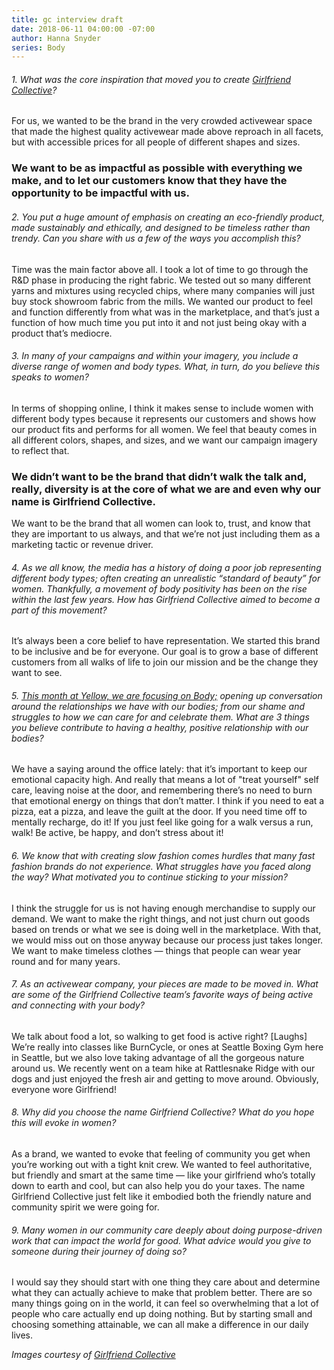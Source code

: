 ```yaml
---
title: gc interview draft
date: 2018-06-11 04:00:00 -07:00
author: Hanna Snyder
series: Body
---
```




###### 1. What was the core inspiration that moved you to create [Girlfriend Collective](https://www.girlfriend.com/)?

For us, we wanted to be the brand in the very crowded activewear space that made the highest quality activewear made above reproach in all facets, but with accessible prices for all people of different shapes and sizes. 

### We want to be as impactful as possible with everything we make, and to let our customers know that they have the opportunity to be impactful with us. 

###### 2. You put a huge amount of emphasis on creating an eco-friendly product, made sustainably and ethically, and designed to be timeless rather than trendy. Can you share with us a few of the ways you accomplish this?

Time was the main factor above all. I took a lot of time to go through the R&D phase in producing the right fabric. We tested out so many different yarns and mixtures using recycled chips, where many companies will just buy stock showroom fabric from the mills. We wanted our product to feel and function differently from what was in the marketplace, and that’s just a function of how much time you put into it and not just being okay with a product that’s mediocre. 

###### 3. In many of your campaigns and within your imagery, you include a diverse range of women and body types. What, in turn, do you believe this speaks to women?

In terms of shopping online, I think it makes sense to include women with different body types because it represents our customers and shows how our product fits and performs for all women. We feel that beauty comes in all different colors, shapes, and sizes, and we want our campaign imagery to reflect that. 

### We didn’t want to be the brand that didn’t walk the talk and, really, diversity is at the core of what we are and even why our name is Girlfriend Collective. 

We want to be the brand that all women can look to, trust, and know that they are important to us always, and that we’re not just including them as a marketing tactic or revenue driver.

###### 4. As we all know, the media has a history of doing a poor job representing different body types; often creating an unrealistic “standard of beauty” for women. Thankfully, a movement of body positivity has been on the rise within the last few years. How has Girlfriend Collective aimed to become a part of this movement?

It’s always been a core belief to have representation. We started this brand to be inclusive and be for everyone. Our goal is to grow a base of different customers from all walks of life to join our mission and be the change they want to see. 

###### 5. [This month at Yellow, we are focusing on Body;](https://yellowco.co/blog/2018/06/04/you-are-essential-create-body-positive-culture/) opening up conversation around the relationships we have with our bodies; from our shame and struggles to how we can care for and celebrate them. What are 3 things you believe contribute to having a healthy, positive relationship with our bodies?

We have a saying around the office lately: that it’s important to keep our emotional capacity high. And really that means a lot of "treat yourself" self care, leaving noise at the door, and remembering there’s no need to burn that emotional energy on things that don’t matter. I think if you need to eat a pizza, eat a pizza, and leave the guilt at the door. If you need time off to mentally recharge, do it! If you just feel like going for a walk versus a run, walk! Be active, be happy, and don’t stress about it!

###### 6. We know that with creating slow fashion comes hurdles that many fast fashion brands do not experience. What struggles have you faced along the way? What motivated you to continue sticking to your mission?

I think the struggle for us is not having enough merchandise to supply our demand. We want to make the right things, and not just churn out goods based on trends or what we see is doing well in the marketplace. With that, we would miss out on those anyway because our process just takes longer. We want to make timeless clothes — things that people can wear year round and for many years. 

###### 7. As an activewear company, your pieces are made to be moved in. What are some of the Girlfriend Collective team’s favorite ways of being active and connecting with your body?

We talk about food a lot, so walking to get food is active right? [Laughs] We’re really into classes like BurnCycle, or ones at Seattle Boxing Gym here in Seattle, but we also love taking advantage of all the gorgeous nature around us. We recently went on a team hike at Rattlesnake Ridge with our dogs and just enjoyed the fresh air and getting to move around. Obviously, everyone wore Girlfriend!

###### 8. Why did you choose the name Girlfriend Collective? What do you hope this will evoke in women?

As a brand, we wanted to evoke that feeling of community you get when you’re working out with a tight knit crew. We wanted to feel authoritative, but friendly and smart at the same time — like your girlfriend who’s totally down to earth and cool, but can also help you do your taxes. The name Girlfriend Collective just felt like it embodied both the friendly nature and community spirit we were going for.

###### 9. Many women in our community care deeply about doing purpose-driven work that can impact the world for good. What advice would you give to someone during their journey of doing so?

I would say they should start with one thing they care about and determine what they can actually achieve to make that problem better. There are so many things going on in the world, it can feel so overwhelming that a lot of people who care actually end up doing nothing. But by starting small and choosing something attainable, we can all make a difference in our daily lives.

_Images courtesy of [Girlfriend Collective](https://www.girlfriend.com/)_ 